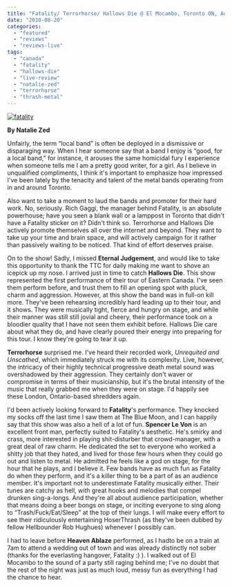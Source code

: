 ```yaml
---
title: "Fatality/ Terrorhorse/ Hallows Die @ El Mocambo, Toronto ON, August 6th 2010"
date: "2010-08-20"
categories: 
  - "featured"
  - "reviews"
  - "reviews-live"
tags: 
  - "canada"
  - "fatality"
  - "hallows-die"
  - "live-review"
  - "natalie-zed"
  - "terrorhorse"
  - "thrash-metal"
---
```


[![](http://www.hellbound.ca/wp-content/uploads/2010/06/fatality-300x199.jpg "fatality")](http://www.hellbound.ca/wp-content/uploads/2010/06/fatality.jpg) 

**By Natalie Zed**

Unfairly, the term “local band” is often be deployed in a dismissive or disparaging way. When I hear someone say that a band I enjoy is “good, for a local band,” for instance, it arouses the same homicidal fury I experience when someone tells me I am a pretty good writer, for a girl. As I believe in unqualified compliments, I think it's important to emphasize how impressed I've been lately by the tenacity and talent of the metal bands operating from in and around Toronto.

Also want to take a moment to laud the bands and promoter for their hard work. No, seriously. Rich Gaggi, the manager behind Fatality, is an absolute powerhouse; have you seen a blank wall or a lamppost in Toronto that didn't have a Fatality sticker on it? Didn't think so. Terrorhorse and Hallows Die actively promote themselves all over the internet and beyond. They want to take up your time and brain space, and will actively campaign for it rather than passively waiting to be noticed. That kind of effort deserves praise.

On to the show! Sadly, I missed **Eternal Judgement**, and would like to take this opportunity to thank the TTC for daily making me want to shove an icepick up my nose. I arrived just in time to catch **Hallows Die**. This show represented the first performance of their tour of Eastern Canada. I've seen them perform before, and trust them to fill an opening spot with pluck, charm and aggression. However, at this show the band was in full-on kill more. They've been rehearsing incredibly hard leading up to their tour, and it shows. They were musically tight, fierce and hungry on stage, and while their manner was still still jovial and cheery, their performance took on a bloodier quality that I have not seen them exhibit before. Hallows Die care about what they do, and have clearly poured their energy into preparing for this tour. I know they're going to tear it up.

**Terrorhorse** surprised me. I've heard their recorded work, _Unrequited and Unscathed_, which immediately struck me with its complexity. Live, however, the intricacy of their highly technical progressive death metal sound was overshadowed by their aggression. They certainly don't waver or compromise in terms of their musicianship, but it's the brutal intensity of the music that really grabbed me when they were on stage. I'd happily see these London, Ontario-based shredders again.

I'd been actively looking forward to **Fatality**'s performance. They knocked my socks off the last time I saw them at The Blue Moon, and I can happily say that this show was also a hell of a lot of fun. **Spencer Le Von** is an excellent front man, perfectly suited to Fatality's aesthetic. He's smirky and crass, more interested in playing shit-disturber that crowd-manager, with a great deal of raw charm. He dedicated the set to everyone who worked a shitty job that they hated, and lived for those few hours when they could go out and listen to metal. He admitted he feels like a god on stage, for the hour that he plays, and I believe it. Few bands have as much fun as Fatality do when they perform, and it's a killer thing to be a part of as an audience member. It's important not to underestimate Fatality musically either. Their tunes are catchy as hell, with great hooks and melodies that compel drunken sing-a-longs. And they're all about audience participation, whether that means doing a beer bongs on stage, or inciting everyone to sing along to “Trash/Fuck/Eat/Sleep” at the top of their lungs. I will make every effort to see their ridiculously entertaining HoserThrash (as they've been dubbed by fellow Hellbounder Rob Hughues) whenever I possibly can.

I had to leave before **Heaven Ablaze** performed, as I hadto be on a train at 7am to attend a wedding out of town and was already distinctly not sober (thanks for the everlasting hangover, Fatality :) ). I walked out of El Mocambo to the sound of a party still raging behind me; I've no doubt that the rest of the night was just as much loud, messy fun as everything I had the chance to hear.
